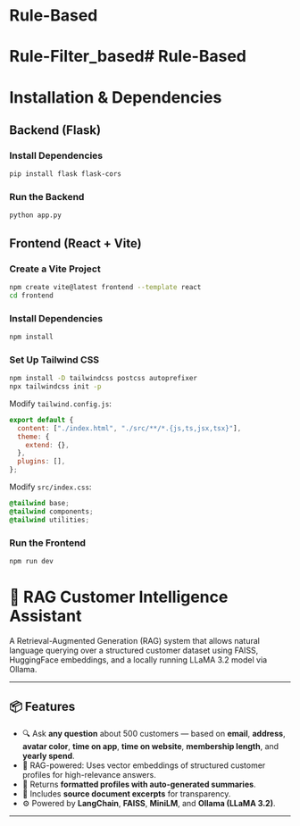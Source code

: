 # Rule-Based
# Rule-Filter_based# Rule-Based
# Installation & Dependencies

## Backend (Flask)

### Install Dependencies
```sh
pip install flask flask-cors
```

### Run the Backend
```sh
python app.py
```

## Frontend (React + Vite)

### Create a Vite Project
```sh
npm create vite@latest frontend --template react
cd frontend
```

### Install Dependencies
```sh
npm install
```

### Set Up Tailwind CSS
```sh
npm install -D tailwindcss postcss autoprefixer
npx tailwindcss init -p
```

Modify `tailwind.config.js`:
```js
export default {
  content: ["./index.html", "./src/**/*.{js,ts,jsx,tsx}"],
  theme: {
    extend: {},
  },
  plugins: [],
};
```

Modify `src/index.css`:
```css
@tailwind base;
@tailwind components;
@tailwind utilities;
```

### Run the Frontend
```sh
npm run dev

```
# 🧠 RAG Customer Intelligence Assistant

A Retrieval-Augmented Generation (RAG) system that allows natural language querying over a structured customer dataset using FAISS, HuggingFace embeddings, and a locally running LLaMA 3.2 model via Ollama.

---

## 📦 Features

- 🔍 Ask **any question** about 500 customers — based on **email**, **address**, **avatar color**, **time on app**, **time on website**, **membership length**, and **yearly spend**.
- 🧠 RAG-powered: Uses vector embeddings of structured customer profiles for high-relevance answers.
- 📄 Returns **formatted profiles with auto-generated summaries**.
- 🧾 Includes **source document excerpts** for transparency.
- ⚙️ Powered by **LangChain**, **FAISS**, **MiniLM**, and **Ollama (LLaMA 3.2)**.

---


